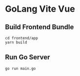 # GoLang Vite Vue

## Build Frontend Bundle

```
cd frontend/app 
yarn build
```

## Run Go Server

```
go run main.go
```
